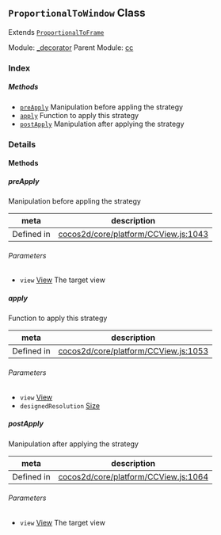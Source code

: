 ## `ProportionalToWindow` Class

Extends [`ProportionalToFrame`](ProportionalToFrame.md)


Module: [_decorator](../modules/_decorator.md)
Parent Module: [cc](../modules/cc.md)






### Index



##### Methods

  - [`preApply`](#preapply) Manipulation before appling the strategy
  - [`apply`](#apply) Function to apply this strategy
  - [`postApply`](#postapply) Manipulation after applying the strategy



### Details




<!-- Method Block -->
#### Methods


##### preApply

Manipulation before appling the strategy

| meta | description |
|------|-------------|
| Defined in | [cocos2d/core/platform/CCView.js:1043](https://github.com/cocos-creator/engine/blob/9546fb0f9c421d190e0aba7645402156498449ea/cocos2d/core/platform/CCView.js#L1043) |

###### Parameters
- `view` <a href="../classes/View.html" class="crosslink">View</a> The target view


##### apply

Function to apply this strategy

| meta | description |
|------|-------------|
| Defined in | [cocos2d/core/platform/CCView.js:1053](https://github.com/cocos-creator/engine/blob/9546fb0f9c421d190e0aba7645402156498449ea/cocos2d/core/platform/CCView.js#L1053) |

###### Parameters
- `view` <a href="../classes/View.html" class="crosslink">View</a> 
- `designedResolution` <a href="../classes/Size.html" class="crosslink">Size</a> 


##### postApply

Manipulation after applying the strategy

| meta | description |
|------|-------------|
| Defined in | [cocos2d/core/platform/CCView.js:1064](https://github.com/cocos-creator/engine/blob/9546fb0f9c421d190e0aba7645402156498449ea/cocos2d/core/platform/CCView.js#L1064) |

###### Parameters
- `view` <a href="../classes/View.html" class="crosslink">View</a> The target view



